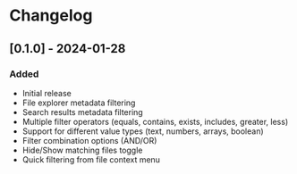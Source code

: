 # Changelog

## [0.1.0] - 2024-01-28

### Added
- Initial release
- File explorer metadata filtering
- Search results metadata filtering
- Multiple filter operators (equals, contains, exists, includes, greater, less)
- Support for different value types (text, numbers, arrays, boolean)
- Filter combination options (AND/OR)
- Hide/Show matching files toggle
- Quick filtering from file context menu
